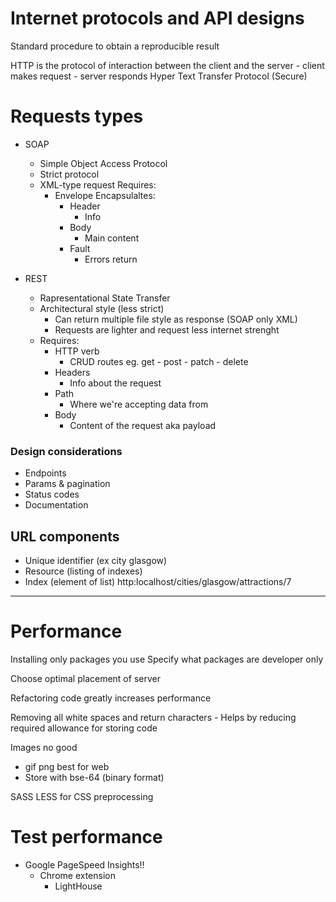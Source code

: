 # Internet protocols and API designs
Standard procedure to obtain a reproducible result

HTTP is the protocol of interaction between the client and the server - client makes request - server responds
Hyper Text Transfer Protocol (Secure)



# Requests types
- SOAP
	+ Simple Object Access Protocol
	+ Strict protocol
	+ XML-type request
		Requires:
		* Envelope
		Encapsulaltes:
			- Header
				+ Info 
			- Body
				+ Main content
			- Fault
				+ Errors return


- REST
	+ Rapresentational State Transfer
	+ Architectural style (less strict)
		* Can return multiple file style as response (SOAP only XML)
		* Requests are lighter and request less internet strenght
	+ Requires:
		* HTTP verb
			- CRUD routes eg. get - post - patch - delete
		* Headers
			- Info about the request
		* Path 
			- Where we're accepting data from 
		* Body
			- Content of the request aka payload


### Design considerations
- Endpoints
- Params & pagination
- Status codes
- Documentation



## URL components
- Unique identifier (ex city glasgow)
- Resource (listing of indexes)
- Index (element of list)
http:localhost/cities/glasgow/attractions/7







---


# Performance

Installing only packages you use
Specify what packages are developer only


Choose optimal placement of server


Refactoring code greatly increases performance

Removing all white spaces and return characters
	- Helps by reducing required allowance for storing code
	

Images no good
- gif png best for web 
- Store with bse-64 (binary format)


SASS LESS for CSS preprocessing 



# Test performance
- Google PageSpeed Insights!!
	+ Chrome extension 
		* LightHouse
		

